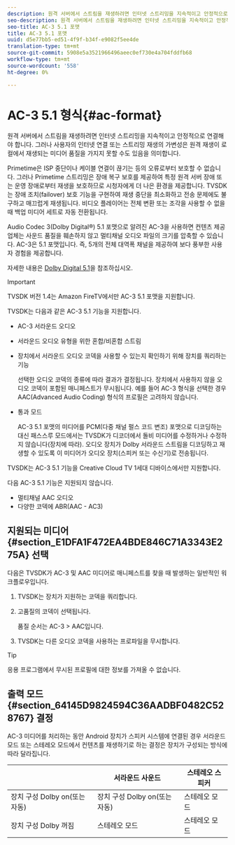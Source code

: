 ```yaml
---
description: 원격 서버에서 스트림을 재생하려면 인터넷 스트리밍을 지속적이고 안정적으로 연결해야 합니다. 그러나 사용자의 인터넷 연결 또는 스트리밍 재생의 가변성은 원격 재생이 로컬에서 재생되는 미디어 품질을 가지지 못할 수도 있음을 의미합니다.
seo-description: 원격 서버에서 스트림을 재생하려면 인터넷 스트리밍을 지속적이고 안정적으로 연결해야 합니다. 그러나 사용자의 인터넷 연결 또는 스트리밍 재생의 가변성은 원격 재생이 로컬에서 재생되는 미디어 품질을 가지지 못할 수도 있음을 의미합니다.
seo-title: AC-3 5.1 포맷
title: AC-3 5.1 포맷
uuid: d5e77bb5-ed51-4f9f-b34f-e9082f5ee4de
translation-type: tm+mt
source-git-commit: 5908e5a3521966496aeec0ef730e4a704fddfb68
workflow-type: tm+mt
source-wordcount: '558'
ht-degree: 0%

---
```



# AC-3 5.1 형식{#ac-format}

원격 서버에서 스트림을 재생하려면 인터넷 스트리밍을 지속적이고 안정적으로 연결해야 합니다. 그러나 사용자의 인터넷 연결 또는 스트리밍 재생의 가변성은 원격 재생이 로컬에서 재생되는 미디어 품질을 가지지 못할 수도 있음을 의미합니다.

Primetime은 ISP 중단이나 케이블 연결이 끊기는 등의 오류로부터 보호할 수 없습니다. 그러나 Primetime 스트리밍은 장애 복구 보호를 제공하여 특정 원격 서버 장애 또는 운영 장애로부터 재생을 보호하므로 시청자에게 더 나은 환경을 제공합니다. TVSDK는 장애 조치(failover) 보호 기능을 구현하여 재생 중단을 최소화하고 전송 문제에도 불구하고 매끄럽게 재생됩니다. 비디오 플레이어는 전체 변환 또는 조각을 사용할 수 없을 때 백업 미디어 세트로 자동 전환됩니다.

Audio Codec 3(Dolby Digital®) 5.1 포맷으로 알려진 AC-3을 사용하면 컨텐츠 제공업체는 사운드 품질을 훼손하지 않고 멀티채널 오디오 파일의 크기를 압축할 수 있습니다. AC-3은 5.1 포맷입니다. 즉, 5개의 전체 대역폭 채널을 제공하여 보다 풍부한 사용자 경험을 제공합니다.

자세한 내용은 [Dolby Digital 5.1](https://www.dolby.com/us/en/technologies/dolby-digital.html)을 참조하십시오.

>[!IMPORTANT]
>
>TVSDK 버전 1.4는 Amazon FireTV에서만 AC-3 5.1 포맷을 지원합니다.

TVSDK는 다음과 같은 AC-3 5.1 기능을 지원합니다.

* AC-3 서라운드 오디오
* 서라운드 오디오 유형을 위한 혼합/비혼합 스트림
* 장치에서 서라운드 오디오 코덱을 사용할 수 있는지 확인하기 위해 장치를 쿼리하는 기능

   선택한 오디오 코덱의 종류에 따라 결과가 결정됩니다. 장치에서 사용하지 않을 오디오 코덱이 포함된 매니페스트가 무시됩니다. 예를 들어 AC-3 형식을 선택한 경우 AAC(Advanced Audio Coding) 형식의 프로필은 고려하지 않습니다.
* 통과 모드

   AC-3 5.1 포맷의 미디어를 PCM(다중 채널 펄스 코드 변조) 포맷으로 디코딩하는 대신 패스스루 모드에서는 TVSDK가 디코더에서 돌비 미디어를 수정하거나 수정하지 않습니다(장치에 따라). 오디오 장치가 Dolby 서라운드 스트림을 디코딩하고 재생할 수 있도록 이 미디어가 오디오 장치(스피커 또는 수신기)로 전송됩니다.

TVSDK는 AC-3 5.1 기능을 Creative Cloud TV 1세대 디바이스에서만 지원합니다.

다음 AC-3 5.1 기능은 지원되지 않습니다.

* 멀티채널 AAC 오디오
* 다양한 코덱에 ABR(AAC - AC3)

## 지원되는 미디어 {#section_E1DFA1F472EA4BDE846C71A3343E275A} 선택

다음은 TVSDK가 AC-3 및 AAC 미디어로 매니페스트를 찾을 때 발생하는 일반적인 워크플로우입니다.

1. TVSDK는 장치가 지원하는 코덱을 쿼리합니다.
1. 고품질의 코덱이 선택됩니다.

   품질 순서는 AC-3 > AAC입니다.
1. TVSDK는 다른 오디오 코덱을 사용하는 프로파일을 무시합니다.

>[!TIP]
>
>응용 프로그램에서 무시된 프로필에 대한 정보를 가져올 수 없습니다.

## 출력 모드 {#section_64145D9824594C36AADBF0482C528767} 결정

AC-3 미디어를 처리하는 동안 Android 장치가 스피커 시스템에 연결된 경우 서라운드 모드 또는 스테레오 모드에서 컨텐츠를 재생하기로 하는 결정은 장치가 구성되는 방식에 따라 달라집니다.

|  | 서라운드 사운드 | 스테레오 스피커 |
|---|---|---|
| 장치 구성 Dolby on(또는 자동) | 장치 구성 Dolby on(또는 자동) | 스테레오 모드 |
| 장치 구성 Dolby 꺼짐 | 스테레오 모드 | 스테레오 모드 |

